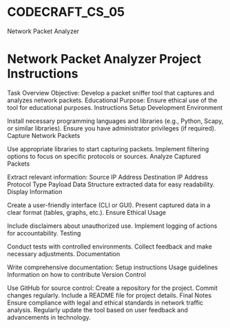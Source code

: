 # CODECRAFT_CS_05
Network Packet Analyzer


# Network Packet Analyzer Project Instructions
Task Overview
Objective: Develop a packet sniffer tool that captures and analyzes network packets.
Educational Purpose: Ensure ethical use of the tool for educational purposes.
Instructions
Setup Development Environment

Install necessary programming languages and libraries (e.g., Python, Scapy, or similar libraries).
Ensure you have administrator privileges (if required).
Capture Network Packets

Use appropriate libraries to start capturing packets.
Implement filtering options to focus on specific protocols or sources.
Analyze Captured Packets

Extract relevant information:
Source IP Address
Destination IP Address
Protocol Type
Payload Data
Structure extracted data for easy readability.
Display Information

Create a user-friendly interface (CLI or GUI).
Present captured data in a clear format (tables, graphs, etc.).
Ensure Ethical Usage

Include disclaimers about unauthorized use.
Implement logging of actions for accountability.
Testing

Conduct tests with controlled environments.
Collect feedback and make necessary adjustments.
Documentation

Write comprehensive documentation:
Setup instructions
Usage guidelines
Information on how to contribute
Version Control

Use GitHub for source control:
Create a repository for the project.
Commit changes regularly.
Include a README file for project details.
Final Notes
Ensure compliance with legal and ethical standards in network traffic analysis.
Regularly update the tool based on user feedback and advancements in technology.
